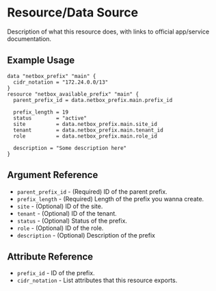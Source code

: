 # <resource name> Resource/Data Source

Description of what this resource does, with links to official
app/service documentation.

## Example Usage

```hcl
data "netbox_prefix" "main" {
  cidr_notation = "172.24.0.0/13"
}
resource "netbox_available_prefix" "main" {
  parent_prefix_id = data.netbox_prefix.main.prefix_id

  prefix_length = 19
  status        = "active"
  site          = data.netbox_prefix.main.site_id
  tenant        = data.netbox_prefix.main.tenant_id
  role          = data.netbox_prefix.main.role_id

  description = "Some description here"
}
```

## Argument Reference

* `parent_prefix_id` - (Required) ID of the parent prefix.
* `prefix_length` - (Required) Length of the prefix you wanna create.
* `site` - (Optional) ID of the site.
* `tenant` - (Optional) ID of the tenant.
* `status` - (Optional) Status of the prefix.
* `role` - (Optional) ID of the role.
* `description` - (Optional) Description of the prefix

## Attribute Reference

* `prefix_id` - ID of the prefix.
* `cidr_notation` - List attributes that this resource exports.
